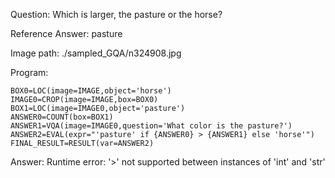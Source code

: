 Question: Which is larger, the pasture or the horse?

Reference Answer: pasture

Image path: ./sampled_GQA/n324908.jpg

Program:

```
BOX0=LOC(image=IMAGE,object='horse')
IMAGE0=CROP(image=IMAGE,box=BOX0)
BOX1=LOC(image=IMAGE0,object='pasture')
ANSWER0=COUNT(box=BOX1)
ANSWER1=VQA(image=IMAGE0,question='What color is the pasture?')
ANSWER2=EVAL(expr="'pasture' if {ANSWER0} > {ANSWER1} else 'horse'")
FINAL_RESULT=RESULT(var=ANSWER2)
```
Answer: Runtime error: '>' not supported between instances of 'int' and 'str'

